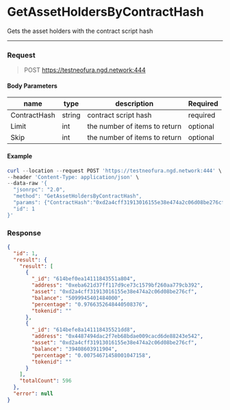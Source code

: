 # GetAssetHoldersByContractHash
Gets the asset holders with the contract script hash
<hr>

### Request

> POST https://testneofura.ngd.network:444

#### Body Parameters

|    name    | type | description | Required |
| ---------- | --- |    ------    | ----|
| ContractHash     | string|  contract script hash| required|
| Limit    | int|  the number of items to return| optional|
| Skip    | int|  the number of items to return| optional |


#### Example
```powershell
curl --location --request POST 'https://testneofura.ngd.network:444' \
--header 'Content-Type: application/json' \
--data-raw '{
  "jsonrpc": "2.0",
  "method": "GetAssetHoldersByContractHash",
  "params": {"ContractHash":"0xd2a4cff31913016155e38e474a2c06d08be276cf","Limit":2},
  "id": 1
}'
```
### Response
```json
{
  "id": 1,
  "result": {
    "result": [
      {
        "_id": "614bef0ea14111843551a804",
        "address": "0xeba621d37ff117d9ce73c1579bf260aa779cb392",
        "asset": "0xd2a4cff31913016155e38e474a2c06d08be276cf",
        "balance": "5099945401484000",
        "percentage": "0.9766352648440508376",
        "tokenid": ""
      },
      {
        "_id": "614befe8a141118435521dd8",
        "address": "0x4487494dac2f7eb68bdae009cacd6de88243e542",
        "asset": "0xd2a4cff31913016155e38e474a2c06d08be276cf",
        "balance": "39408603911904",
        "percentage": "0.00754671458001047158",
        "tokenid": ""
      }
    ],
    "totalCount": 596
  },
  "error": null
}
```
